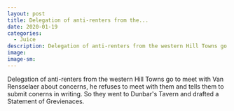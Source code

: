 ```yaml
---
layout: post
title: Delegation of anti-renters from the...
date: 2020-01-19
categories: 
  - Juice
description: Delegation of anti-renters from the western Hill Towns go to meet with Van Rensselaer about concerns, he refuses to meet with them and tells them to submit conerns in writing.  So they went to Dunbar's Tavern and drafted a Statement of Grevienaces.
image: 
image-sm: 
---
```

Delegation of anti-renters from the western Hill Towns go to meet with Van Rensselaer about concerns, he refuses to meet with them and tells them to submit conerns in writing.  So they went to Dunbar's Tavern and drafted a Statement of Grevienaces.